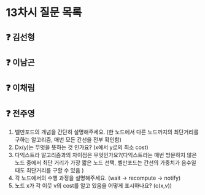 # 13차시 질문 목록

## ❓ 김선형

## ❓ 이남곤

## ❓ 이채림

## ❓ 전주영
1. 벨만포드의 개념을 간단히 설명해주세요. (한 노드에서 다른 노드까지의 최단거리를 구하는 알고리즘, 매번 모든 간선을 전부 확인함)
2. Dx(y)는 무엇을 뜻하는 것 인가요? (x에서 y로의 최소 cost)
3. 다익스트라 알고리즘과의 차이점은 무엇인가요?(다익스트라는 매번 방문하지 않은 노드 중에서 최단 거리가 가장 짧은 노드 선택, 벨만포드는 간선의 가중치가 음수일 때도 최단거리를 구할 수 있음
)
4. 각 노드에서의 수행 과정을 설명해주세요. (wait → recompute → notify)
5. 노드 x가 각 이웃 v의 cost를 알고 있음을 어떻게 표시하나요? (c(x,v))
